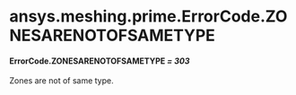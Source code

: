 # ansys.meshing.prime.ErrorCode.ZONESARENOTOFSAMETYPE

#### ErrorCode.ZONESARENOTOFSAMETYPE *= 303*

Zones are not of same type.

<!-- !! processed by numpydoc !! -->
